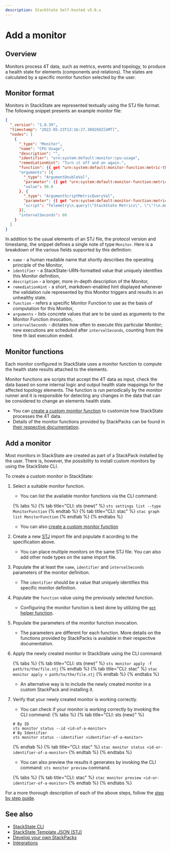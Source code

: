 ```yaml
---
description: StackState Self-hosted v5.0.x
---
```


# Add a monitor

## Overview

Monitors process 4T data, such as metrics, events and topology, to produce a health state for elements \(components and relations\). The states are calculated by a specific monitor function selected by the user.

## Monitor format

Monitors in StackState are represented textually using the STJ file format. The following snippet presents an example monitor file:

```json
{
  "_version": "1.0.39",
  "timestamp": "2022-05-23T13:16:27.369269Z[GMT]",
  "nodes": [
    {
      "_type": "Monitor",
      "name": "CPU Usage",
      "description": "",
      "identifier": "urn:system:default:monitor:cpu-usage",
      "remediationHint": "Turn it off and on again.",
      "function": {{ get "urn:system:default:monitor-function:metric-threshold" }},
      "arguments": [{
        "_type": "ArgumentDoubleVal",
        "parameter": {{ get "urn:system:default:monitor-function:metric-threshold" "Type=Parameter;Name=threshold" }},
        "value": 90.0
      }, {
        "_type": "ArgumentScriptMetricQueryVal",
        "parameter": {{ get "urn:system:default:monitor-function:metric-threshold" "Type=Parameter;Name=query" }},
        "script": "Telemetry\n.query(\"StackState Metrics\", \"\")\n.metricField(\"cpu-usage\")\n.groupBy(\"tags.name\")\n.start(\"-1m\")\n.aggregation(\"mean\", \"15s\")"
      }],
      "intervalSeconds": 60
    }
  ]
}
```

In addition to the usual elements of an STJ file, the protocol version and timestamp, the snippet defines a single note of type `Monitor`. Here is a breakdown of the various fields supported by this definition:
- `name` - a human readable name that shortly describes the operating principle of the Monitor,
- `identifier` - a StackState-URN-formatted value that uniquely identifies this Monitor definition,
- `description` - a longer, more in-depth description of the Monitor,
- `remediationHint` - a short, markdown-enabled hint displayed whenever the validation rule represented by this Monitor triggers and results in an unhealthy state.
- `function` - refers a specific Monitor Function to use as the basis of computation for this Monitor,
- `arguments` - lists concrete values that are to be used as arguments to the Monitor Function invocation,
- `intervalSeconds` - dictates how often to execute this particular Monitor; new executions are scheduled after `intervalSeconds`, counting from the time th last execution ended.

## Monitor functions

Each monitor configured in StackState uses a monitor function to compute the health state results attached to the elements.

Monitor functions are scripts that accept the 4T data as input, check the data based on some internal logic and output health state mappings for the affected topology elements. The function is run periodically by the monitor runner and it is responsible for detecting any changes in the data that can be considered to change an elements health state.

* You can [create a custom monitor function](../../develop/developer-guides/custom-functions/monitor-functions.md) to customize how StackState processes the 4T data.
* Details of the monitor functions provided by StackPacks can be found in [their respective documentation](../../stackpacks/integrations/README.md).

## Add a monitor

Most monitors in StackState are created as part of a StackPack installed by the user. There is, however, the possibility to install custom monitors by using the StackState CLI.

To create a custom monitor in StackState:

1. Select a suitable monitor function.
   * You can list the available monitor functions via the CLI command:

   {% tabs %}
   {% tab title="CLI: sts (new)" %}
   `sts settings list --type MonitorFunction`
   {% endtab %}
   {% tab title="CLI: stac" %}
   `stac graph list MonitorFunction`
   {% endtab %}
   {% endtabs %}

   * You can also [create a custom monitor function](../../develop/developer-guides/custom-functions/monitor-functions.md)

2. Create a new [STJ](../../develop/reference/stj/using_stj.md) import file and populate it acording to the specification above.
   * You can place multiple monitors on the same STJ file. You can also add other node types on the same import file.
3. Populate the at least the `name`, `identifier` and `intervalSeconds` parameters of the monitor definition.
   * The `identifier` should be a value that uniquely identifies this specific monitor definition.

4. Populate the `function` value using the previously selected function.
   * Configuring the monitor function is best done by utilizing the [`get` helper function](../../develop/reference/stj/stj_reference.md#\`get\`).

5. Populate the parameters of the monitor function invocation.
   * The parameters are different for each function. More details on the functions provided by StackPacks is available in their respective documentation.

6. Apply the newly created monitor in StackState using the CLI command:

   {% tabs %}
   {% tab title="CLI: sts (new)" %}
   `sts monitor apply -f path/to/the/file.stj`
   {% endtab %}
   {% tab title="CLI: stac" %}
   `stac monitor apply < path/to/the/file.stj`
   {% endtab %}
   {% endtabs %}

   * An alternative way is to include the newly created monitor in a custom StackPack and installing it.

7. Verify that your newly created monitor is working correctly.
   * You can check if your monitor is working correctly by invoking the CLI command:
   {% tabs %}
   {% tab title="CLI: sts (new)" %}
   ```
   # By ID
   sts monitor status --id <id-of-a-monitor>
   # By Identifier
   sts monitor status --identifier <identifier-of-a-monitor>
   ```
   {% endtab %}
   {% tab title="CLI: stac" %}
   `stac monitor status <id-or-identifier-of-a-monitor>`
   {% endtab %}
   {% endtabs %}

   * You can also preview the results it generates by invoking the CLI command: `sts monitor preview` command.

   {% tabs %}
   {% tab title="CLI: stac" %}
   `stac monitor preview <id-or-identifier-of-a-monitor>`
   {% endtab %}
   {% endtabs %}

For a more thorough description of each of the above steps, follow the [step by step guide](../../develop/developer-guides/monitors/how-to-create-monitors.md).

## See also

* [StackState CLI](/setup/cli/README.md)
* [StackState Template JSON \(STJ\)](../../develop/reference/stj/README.md)
* [Develop your own StackPacks](../../stackpacks/sdk.md)
* [Integrations](../../stackpacks/integrations/README.md)

